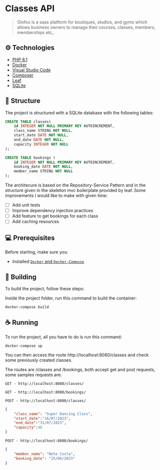 # Classes API

> Glofox is a saas platform for boutiques, studios, and gyms which allows business owners to manage
their courses, classes, members, memberships etc,.


## ⚙️ Technologies

* [PHP 8.1](https://www.php.net/releases/8.1/en.php)
* [Docker](https://www.docker.com/)
* [Visual Studio Code](https://code.visualstudio.com/)
* [Composer](https://getcomposer.org/)
* [Leaf](https://leafphp.dev/)
* [SQLite](https://www.sqlite.org/index.html)

## 🧱 Structure
The project is structured with a SQLite database with the following tables:
```sql
CREATE TABLE classes(
    id INTEGER NOT NULL PRIMARY KEY AUTOINCREMENT,
    class_name STRING NOT NULL,
    start_date DATE NOT NULL,
    end_date DATE NOT NULL,
    capacity INTEGER NOT NULL
);

CREATE TABLE bookings (
    id INTEGER NOT NULL PRIMARY KEY AUTOINCREMENT,
    booking_date DATE NOT NULL,
    member_name STRING NOT NULL
);
```
The architecure is based on the Repository-Service Pattern and in the structure given in the skeleton mvc boilerplate provided by leaf.
Some improvements I would like to make with given time:

- [ ] Add unit tests
- [ ] Improve dependency injection practices
- [ ] Add feature to get bookings for each class
- [ ] Add caching resources

## 💻 Prerequisites

Before starting, make sure you:
* Installed [`Docker` and `Docker-Compose`](https://docs.docker.com/compose/install/)


## 🚀 Building

To build the project, follow these steps:

Inside the project folder, run this command to build the container:
```
docker-compose build
```


## ☕  Running
To run the project, all you have to do is run this command:

```
docker-compose up

```
You can then access the route http://localhost:8080/classes and check some previously created classes.

The routes are /classes and /bookings, both accept get and post requests, some samples requests are:

`GET - http://localhost:8080/classes/`

`GET - http://localhost:8080/bookings/`

`POST - http://localhost:8080/classes/`
```json
{
    "class_name": "Super Dancing Class",
    "start_date":"16/07/2023",
    "end_date":"31/07/2023",
    "capacity":40
}
```

`POST - http://localhost:8080/bookings/`
```json
{
    "member_name": "Neto Costa",
    "booking_date": "25/06/2023"
}
```

